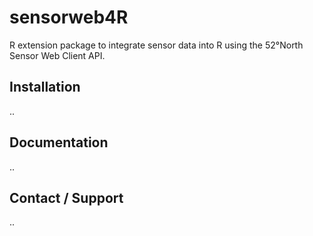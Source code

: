 # sensorweb4R

R extension package to integrate sensor data into R using the 52°North Sensor Web Client API.

## Installation

..

## Documentation

..

## Contact / Support

..
